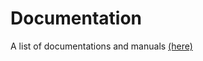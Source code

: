 ﻿# Documentation
A list of documentations and manuals [(here)](https://github.com/jasonchampagne/FindMyDoc)